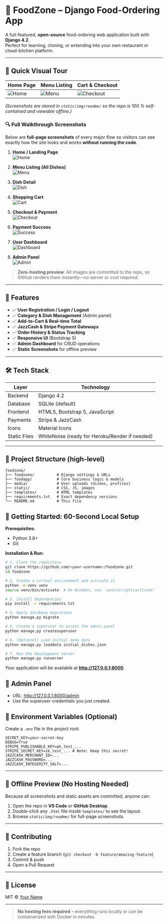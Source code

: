 # 🍔 FoodZone – Django Food-Ordering App

A full-featured, **open-source** food-ordering web application built with **Django 4.2**.  
Perfect for learning, cloning, or extending into your own restaurant or cloud-kitchen platform.

---

## 📸 Quick Visual Tour

| Home Page | Menu Listing | Cart & Checkout |
|-----------|--------------|-----------------|
| ![Home](static/img/readme/home.png) | ![Menu](static/img/readme/menu.png) | ![Checkout](static/img/readme/checkout.png) |

*(Screenshots are stored in `static/img/readme/` so the repo is 100 % self-contained and viewable offline.)*

### 🔍 Full Walkthrough Screenshots

Below are **full-page screenshots** of every major flow so visitors can see exactly how the site looks and works **without running the code**.

1. **Home / Landing Page**  
   ![Home](static/img/readme/home.png)

2. **Menu Listing (All Dishes)**  
   ![Menu](static/img/readme/menu.png)

3. **Dish Detail**  
   ![Dish](static/img/readme/dish.png)

4. **Shopping Cart**  
   ![Cart](static/img/readme/cart.png)

5. **Checkout & Payment**  
   ![Checkout](static/img/readme/checkout.png)

6. **Payment Success**  
   ![Success](static/img/readme/success.png)

7. **User Dashboard**  
   ![Dashboard](static/img/readme/dashboard.png)

8. **Admin Panel**  
   ![Admin](static/img/readme/admin.png)

> **Zero-hosting preview**: All images are committed to the repo, so GitHub renders them instantly—no server or cost required.

---

## 🚀 Features

- ✅ **User Registration / Login / Logout**  
- ✅ **Category & Dish Management** (Admin panel)  
- ✅ **Add-to-Cart & Real-time Total**  
- ✅ **JazzCash & Stripe Payment Gateways**  
- ✅ **Order History & Status Tracking**  
- ✅ **Responsive UI** (Bootstrap 5)  
- ✅ **Admin Dashboard** for CRUD operations  
- ✅ **Static Screenshots** for offline preview

---

## 🛠️ Tech Stack

| Layer        | Technology |
|--------------|------------|
| Backend      | Django 4.2 |
| Database     | SQLite (default) |
| Frontend     | HTML5, Bootstrap 5, JavaScript |
| Payments     | Stripe & JazzCash |
| Icons        | Material Icons |
| Static Files | WhiteNoise (ready for Heroku/Render if needed) |

---

## 📁 Project Structure (high-level)

```
foodzone/
├── foodzone/          # Django settings & URLs
├── foodapp/           # Core business logic & models
├── media/             # User uploads (dishes, profiles)
├── static/            # CSS, JS, images
├── templates/         # HTML templates
├── requirements.txt   # Exact dependency versions
└── README.md          # This file
```


## 🚀 Getting Started: 60-Second Local Setup

**Prerequisites:**
- Python 3.8+
- Git

**Installation & Run:**

```bash
# 1. Clone the repository
git clone https://github.com/<your-username>/foodzone.git
cd foodzone

# 2. Create a virtual environment and activate it
python -m venv venv
source venv/bin/activate  # On Windows, use `venv\Scripts\activate`

# 3. Install dependencies
pip install -r requirements.txt

# 4. Apply database migrations
python manage.py migrate

# 5. Create a superuser to access the admin panel
python manage.py createsuperuser

# 6. (Optional) Load initial demo data
python manage.py loaddata initial_dishes.json

# 7. Run the development server
python manage.py runserver
```

Your application will be available at **http://127.0.0.1:8000**.


## 🔐 Admin Panel

- URL: http://127.0.0.1:8000/admin  
- Use the superuser credentials you just created.


## 🔐 Environment Variables (Optional)

Create a `.env` file in the project root:

```dotenv
SECRET_KEY=your-secret-key
DEBUG=True
STRIPE_PUBLISHABLE_KEY=pk_test_...
STRIPE_SECRET_KEY=sk_test_... # Note: Keep this secret!
JAZZCASH_MERCHANT_ID=...
JAZZCASH_PASSWORD=...
JAZZCASH_INTEGERITY_SALT=...
```

---

## 🧪 Offline Preview (No Hosting Needed)

Because all screenshots and static assets are committed, anyone can:

1. Open the repo in **VS Code** or **GitHub Desktop**.
2. Double-click any `.html` file inside `templates/` to see the layout.
3. Browse `static/img/readme/` for full-page screenshots.

---

## 🤝 Contributing

1. Fork the repo  
2. Create a feature branch (`git checkout -b feature/amazing-feature`)  
3. Commit & push  
4. Open a Pull Request

---

## 📄 License

MIT © [Your Name](https://github.com/<your-username>)

---

> **No hosting fees required** – everything runs locally or can be containerized with Docker in minutes.
